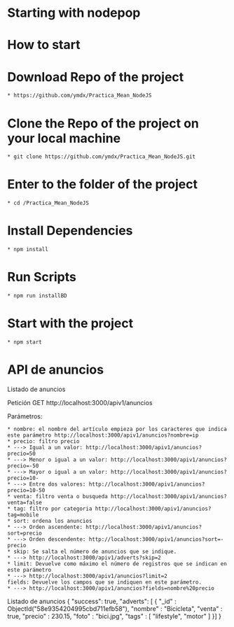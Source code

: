 # Starting with nodepop

# How to start

# Download Repo of the project

    * https://github.com/ymdx/Practica_Mean_NodeJS

# Clone the Repo of the project on your local machine

    * git clone https://github.com/ymdx/Practica_Mean_NodeJS.git

# Enter to the folder of the project

    * cd /Practica_Mean_NodeJS

# Install Dependencies

    * npm install

# Run Scripts

    * npm run installBD

# Start with the project

    * npm start

# API de anuncios

Listado de anuncios

Petición GET http://localhost:3000/apiv1/anuncios

Parámetros:

    * nombre: el nombre del artículo empieza por los caracteres que indica este parámetro http://localhost:3000/apiv1/anuncios?nombre=ip
    * precio: filtro precio
    * ---> Igual a un valor: http://localhost:3000/apiv1/anuncios?precio=50
    * ---> Menor o igual a un valor: http://localhost:3000/apiv1/anuncios?precio=-50
    * ---> Mayor o igual a un valor: http://localhost:3000/apiv1/anuncios?precio=10-
    * ---> Entre dos valores: http://localhost:3000/apiv1/anuncios?precio=10-50
    * venta: filtro venta o busqueda http://localhost:3000/apiv1/anuncios?venta=false
    * tag: filtro por categoria http://localhost:3000/apiv1/anuncios?tag=mobile
    * sort: ordena los anuncios
    * ---> Orden ascendente: http://localhost:3000/apiv1/anuncios?sort=precio
    * ---> Orden descendente: http://localhost:3000/apiv1/anuncios?sort=-precio
    * skip: Se salta el número de anuncios que se indique.
    * ---> http://localhost:3000/apiv1/adverts?skip=2
    * limit: Devuelve como máximo el número de registros que se indican en este parámetro
    * ---> http://localhost:3000/apiv1/anuncios?limit=2
    fields: Devuelve los campos que se indiquen en este parámetro.
    * ---> http://localhost:3000/apiv1/anuncios?fields=nombre%20precio

Listado de anuncios
{ "success": true, "adverts": [ { "_id" : ObjectId("58e9354204995cbd711efb58"), "nombre" : "Bicicleta", "venta" : true, "precio" : 230.15, "foto" : "bici.jpg", "tags" : [ "lifestyle", "motor" ] }] }
